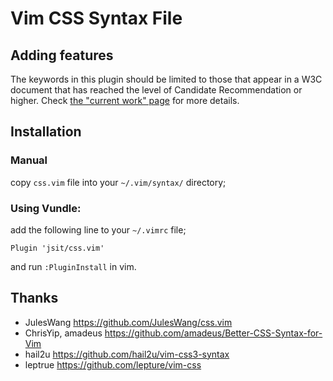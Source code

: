# Vim CSS Syntax File

## Adding features

The keywords in this plugin should be limited to those that appear in a W3C
document that has reached the level of Candidate Recommendation or higher. Check
[the "current work" page](https://www.w3.org/Style/CSS/current-work) for more
details.

## Installation

### Manual

copy `css.vim` file into your `~/.vim/syntax/` directory;

### Using Vundle:

add the following line to your `~/.vimrc` file;

```
Plugin 'jsit/css.vim'
```

and run `:PluginInstall` in vim.

## Thanks
* JulesWang https://github.com/JulesWang/css.vim
* ChrisYip, amadeus https://github.com/amadeus/Better-CSS-Syntax-for-Vim
* hail2u   https://github.com/hail2u/vim-css3-syntax
* leptrue  https://github.com/lepture/vim-css
